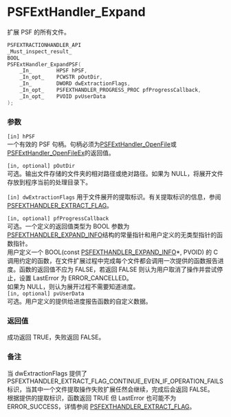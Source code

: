 # PSFExtHandler_Expand
扩展 PSF 的所有文件。
````c
PSFEXTRACTIONHANDLER_API
_Must_inspect_result_
BOOL
PSFExtHandler_ExpandPSF(
    _In_        HPSF hPSF,
    _In_opt_    PCWSTR pOutDir,
    _In_        DWORD dwExtractionFlags,
    _In_opt_    PSFEXTHANDLER_PROGRESS_PROC pfProgressCallback,
    _In_opt_    PVOID pvUserData
);
````
### 参数
`[in] hPSF`  
一个有效的 PSF 句柄。句柄必须为[PSFExtHandler_OpenFile](PSFExtHandler_OpenFile_zh-Hans.md)或[PSFExtHandler_OpenFileEx](PSFExtHandler_OpenFileEx_zh-Hans.md)的返回值。

`[in, optional] pOutDir`  
可选。输出文件存储的文件夹的相对路径或绝对路径。如果为 NULL，将展开文件存放到程序当前的处理目录下。

`[in] dwExtractionFlags`
用于文件展开的提取标识。有关提取标识的信息，参阅[PSFEXTHANDLER_EXTRACT_FLAG](PSFEXTHANDLER_EXTRACT_FLAG_zh-Hans.md)。

`[in, optional] pfProgressCallback`  
可选。一个定义的返回值类型为 BOOL 参数为[PSFEXTHANDLER_EXPAND_INFO](PSFEXTHANDLER_EXPAND_INFO_zh-Hans.md)结构的常量指针和用户定义的无类型指针的函数指针。  
用户定义一个 BOOL(const [PSFEXTHANDLER_EXPAND_INFO](PSFEXTHANDLER_EXPAND_INFO_zh-Hans.md)\*, PVOID) 的 C 调用约定的函数，在文件扩展过程中完成每个文件都会调用一次提供的函数报告进度。函数的返回值不应为 FALSE，若返回 FALSE 则认为用户取消了操作并尝试停止，设置 LastError 为 ERROR_CANCELLED。  
如果为 NULL，则认为展开过程不需要知道进度。  
`[in, optional] pvUserData`  
可选。用户定义的提供给进度报告函数的自定义数据。
### 返回值
成功返回 TRUE，失败返回 FALSE。
### 备注
当 dwExtractionFlags 提供了 PSFEXTHANDLER_EXTRACT_FLAG_CONTINUE_EVEN_IF_OPERATION_FAILS 标识，当其中一个文件提取操作失败扩展任然会继续，完成后会返回 FALSE。  
根据提供的提取标识，函数返回 TRUE 但 LastError 也可能不为 ERROR_SUCCESS，详情参阅 [PSFEXTHANDLER_EXTRACT_FLAG](PSFEXTHANDLER_EXTRACT_FLAG_zh-Hans.md)。
